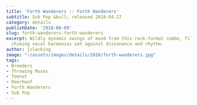 ```yaml
---
title: 'Forth Wanderers :: Forth Wanderers'
subtitle: Sub Pop &bull; released 2018-04-27
category: details
publishDate: '2018-06-09'
slug: forth-wanderers-forth-wanderers
excerpt: Wildly dynamic swings of mood from this rock-format combo, filled with sweet
  chiming vocal harmonies set against dissonance and rhythm.
author: jclacking
image: "~/assets/images/details/2018/forth-wanderers.jpg"
tags:
- Breeders
- Throwing Muses
- Toenut
- Deerhoof
- Forth Wanderers
- Sub Pop
---
```


